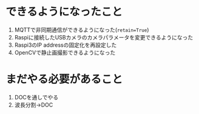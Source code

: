# できるようになったこと

1. MQTTで非同期通信ができるようになった(```retain=True```)
2. Raspiに接続したUSBカメラのカメラパラメータを変更できるようになった
3. Raspi3のIP addressの固定化を再設定した
4. OpenCVで静止画撮影できるようになった


# まだやる必要があること

1. DOCを通しでやる
1. 波長分割→DOC